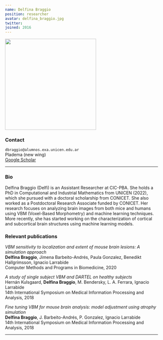 ```yaml
---
name: Delfina Braggio
position: researcher
avatar: delfina_braggio.jpg
twitter:
joined: 2016
---
```


<img width="300" src="{{site.baseurl}}/images/people/{{page.avatar}}" data-action="zoom">

### Contact

<i class="fa fa-envelope-o"></i>  `dbraggio@alumnos.exa.unicen.edu.ar`<br>
<i class="fa fa-building"></i> Pladema (new wing) <br>
<i class="fa fa-bar-chart"></i> [Google Scholar](https://scholar.google.com/citations?hl=es&user=sjwsVEcAAAAJ)

<hr>

### Bio

Delfina Braggio (Delfi) is an Assistant Researcher at CIC-PBA. She holds a PhD in Computational and Industrial Mathematics from UNICEN (2022), which she pursued with a doctoral scholarship from CONICET. She also worked as a Postdoctoral Research Associate funded by CONICET. Her research focuses on analyzing brain images from both mice and humans using VBM (Voxel-Based Morphometry) and machine learning techniques. More recently, she has started working on the characterization of cortical and subcortical brain structures using machine learning models.

### Relevant publications

_VBM sensitivity to localization and extent of mouse brain lesions: A simulation approach_<br>
**Delfina Braggio**, Jimena Barbeito-Andrés, Paula Gonzalez, Benedikt Hallgrímsson, Ignacio Larrabide<br>
Computer Methods and Programs in Biomedicine, 2020

_A study of single subject VBM and DARTEL on healthy subjects_<br>
Hernán Kulsgaard, **Delfina Braggio**, M. Bendersky, L. A. Ferrara, Ignacio Larrabide<br>
14th International Symposium on Medical Information Processing and Analysis, 2018

_Fine tuning VBM for mouse brain analysis: model adjustment using atrophy simulation_<br>
**Delfina Braggio**, J. Barbeito-Andrés, P. Gonzalez, Ignacio Larrabide<br>
14th International Symposium on Medical Information Processing and Analysis, 2018

<hr>